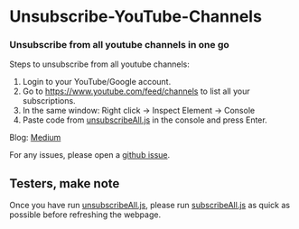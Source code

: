 # Unsubscribe-YouTube-Channels
### Unsubscribe from all youtube channels in one go

Steps to unsubscribe from all youtube channels:
1. Login to your YouTube/Google account.
2. Go to https://www.youtube.com/feed/channels to list all your subscriptions.
3. In the same window:
    Right click → Inspect Element → Console
4. Paste code from [unsubscribeAll.js](unsubscribeAll.js) in the console and press Enter.

Blog: [Medium](https://medium.com/@ajayrajnelapudi/unsubscribe-from-all-youtube-channels-e39ee87b5640)

For any issues, please open a [github issue](https://github.com/AjayRajNelapudi/Unsubscribe-YouTube-Channels/issues).

## Testers, make note

Once you have run [unsubscribeAll.js](unsubscribeAll.js), please run [subscribeAll.js](subscribeAll.js) as quick as possible before refreshing the webpage.